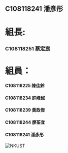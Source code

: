 ## C108118241 潘彥彤
# 組長:
### C108118251 蔡定宸
# 組員：
####      C108118225 陳佳鈴
####      C108118234 許峰誠
####      C108118239 黃政傑
####      C108118244 廖荃宜
####      C108118241 潘彥彤


![NKUST](nkust.png"NKUST")
